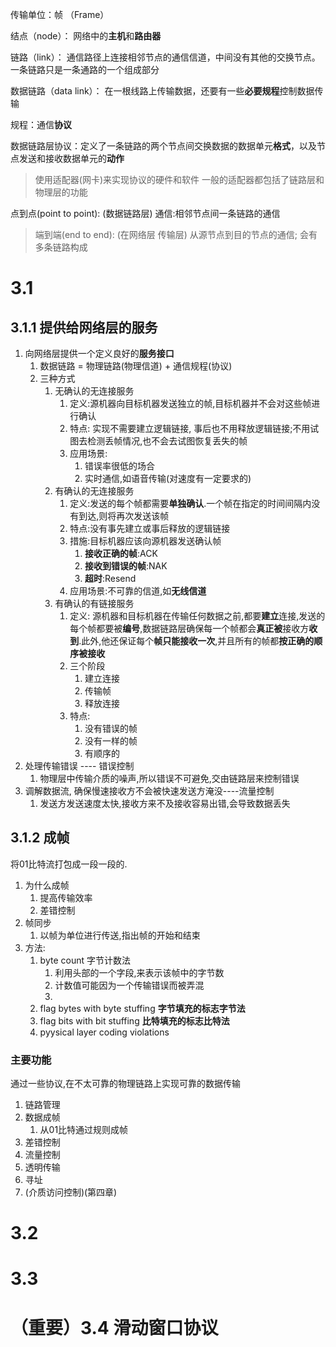 传输单位：帧 （Frame）

结点（node）： 网络中的**主机**和**路由器**

链路（link）： 通信路径上连接相邻节点的通信信道，中间没有其他的交换节点。一条链路只是一条通路的一个组成部分

数据链路（data link）： 在一根线路上传输数据，还要有一些**必要规程**控制数据传输

规程：通信**协议**

数据链路层协议：定义了一条链路的两个节点间交换数据的数据单元**格式**，以及节点发送和接收数据单元的**动作**
> 使用适配器(网卡)来实现协议的硬件和软件
> 一般的适配器都包括了链路层和物理层的功能

点到点(point to point): (数据链路层)
通信:相邻节点间一条链路的通信

>端到端(end to end): (在网络层 传输层)
从源节点到目的节点的通信; 会有多条链路构成




#  3.1 

## 3.1.1 提供给网络层的服务
1. 向网络层提供一个定义良好的**服务接口**
	1. 数据链路 = 物理链路(物理信道) + 通信规程(协议)
	2. 三种方式
		1. 无确认的无连接服务
			1. 定义:源机器向目标机器发送独立的帧,目标机器并不会对这些帧进行确认
			2. 特点: 实现不需要建立逻辑链接, 事后也不用释放逻辑链接;不用试图去检测丢帧情况,也不会去试图恢复丢失的帧
			3. 应用场景:
				1. 错误率很低的场合
				2. 实时通信,如语音传输(对速度有一定要求的)
		2. 有确认的无连接服务
			1. 定义:发送的每个帧都需要**单独确认**.一个帧在指定的时间间隔内没有到达,则将再次发送该帧
			2. 特点:没有事先建立或事后释放的逻辑链接
			3. 措施:目标机器应该向源机器发送确认帧
				1. **接收正确的帧**:ACK
				2. **接收到错误的帧**:NAK
				3. **超时**:Resend
			4. 应用场景:不可靠的信道,如**无线信道**
		3. 有确认的有链接服务
			1. 定义: 源机器和目标机器在传输任何数据之前,都要**建立**连接,发送的每个帧都要被**编号**,数据链路层确保每一个帧都会**真正被**接收方**收到**.此外,他还保证每个**帧只能接收一次**,并且所有的帧都**按正确的顺序被接收**
			2. 三个阶段
				1. 建立连接
				2. 传输帧
				3. 释放连接
			3. 特点:
				1. 没有错误的帧
				2. 没有一样的帧
				3. 有顺序的
2. 处理传输错误 ---- 错误控制
	1. 物理层中传输介质的噪声,所以错误不可避免,交由链路层来控制错误
3. 调解数据流, 确保慢速接收方不会被快速发送方淹没----流量控制
	1. 发送方发送速度太快,接收方来不及接收容易出错,会导致数据丢失

## 3.1.2 成帧
将01比特流打包成一段一段的.
1. 为什么成帧
	1. 提高传输效率
	2. 差错控制
2. 帧同步
	1. 以帧为单位进行传送,指出帧的开始和结束
3. 方法:
	1. byte count 字节计数法
		1. 利用头部的一个字段,来表示该帧中的字节数
		2. 计数值可能因为一个传输错误而被弄混
		3. 
	2. flag bytes with byte stuffing **字节填充的标志字节法**
	3. flag bits with bit stuffing **比特填充的标志比特法**
	4. pyysical layer coding violations


### 主要功能
通过一些协议,在不太可靠的物理链路上实现可靠的数据传输
1. 链路管理
2. 数据成帧
	1. 从01比特通过规则成帧
3. 差错控制
4. 流量控制
5. 透明传输
6. 寻址
7. (介质访问控制)(第四章)




#  3.2
#  3.3 
#  （重要）3.4 滑动窗口协议 
